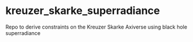 # kreuzer_skarke_superradiance
Repo to derive constraints on the Kreuzer Skarke Axiverse using black hole superradiance
